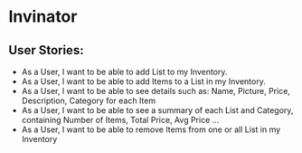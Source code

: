 # Invinator
## User Stories:
- As a User, I want to be able to add List to my Inventory.
- As a User, I want to be able to add Items to a List in my Inventory.
- As a User, I want to be able to see details such as: Name, Picture, Price, Description, Category for each Item
- As a User, I want to be able to see a summary of each List and Category, containing Number of Items, Total Price, Avg Price ...
- As a User, I want to be able to remove Items from one or all List in my Inventory